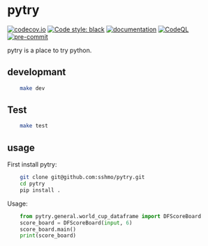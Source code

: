 # pytry

[![codecov.io](https://codecov.io/github/sshmo/pytry/coverage.svg?branch=master)](https://codecov.io/github/sshmo/pytry?branch=master)
[![Code style: black](https://img.shields.io/badge/code%20style-black-000000.svg)](https://github.com/psf/black)
[![documentation](https://img.shields.io/badge/docs-mkdocs%20material-blue.svg?style=flat)](https://sshmo.github.io/pytry/)
[![CodeQL](https://github.com/sshmo/pytry/actions/workflows/codeql.yml/badge.svg)](https://github.com/sshmo/pytry/actions/workflows/codeql.yml)
[![pre-commit](https://github.com/sshmo/pytry/actions/workflows/pre-commit.yml/badge.svg)](https://github.com/sshmo/pytry/actions/workflows/pre-commit.yml)

pytry is a place to try python.

## developmant

``` sh
    make dev
```

## Test

``` sh
    make test
```

## usage

First install pytry:

``` sh
    git clone git@github.com:sshmo/pytry.git
    cd pytry
    pip install .
```

Usage:

``` python
    from pytry.general.world_cup_dataframe import DFScoreBoard
    score_board = DFScoreBoard(input, 6)
    score_board.main()
    print(score_board)
```
